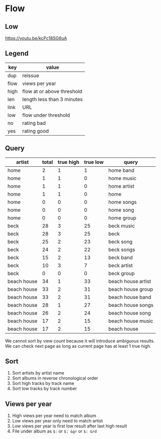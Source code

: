 Flow
=====

Low
-----

https://youtu.be/kcPc18SG6uA

Legend
------

key  | value
-----|-------
dup  | reissue
flow | views per year
high | flow at or above threshold
len  | length less than 3 minutes
link | URL
low  | flow under threshold
no   | rating bad
yes  | rating good

Query
-----

artist      | total | true high | true low | query
------------|-------|-----------|----------|------------------
home        | 2     | 1         | 1        | home band
home        | 1     | 1         | 0        | home music
home        | 1     | 1         | 0        | home artist
home        | 1     | 1         | 0        | home
home        | 0     | 0         | 0        | home songs
home        | 0     | 0         | 0        | home song
home        | 0     | 0         | 0        | home group
beck        | 28    | 3         | 25       | beck music
beck        | 28    | 3         | 25       | beck
beck        | 25    | 2         | 23       | beck song
beck        | 24    | 2         | 22       | beck songs
beck        | 15    | 2         | 13       | beck band
beck        | 10    | 3         | 7        | beck artist
beck        | 0     | 0         | 0        | beck group
beach house | 34    | 1         | 33       | beach house artist
beach house | 33    | 2         | 31       | beach house group
beach house | 33    | 2         | 31       | beach house band
beach house | 28    | 1         | 27       | beach house songs
beach house | 26    | 2         | 24       | beach house song
beach house | 17    | 2         | 15       | beach house music
beach house | 17    | 2         | 15       | beach house

We cannot sort by view count because it will introduce ambiguous results. We
can check next page as long as current page has at least 1 true high.

Sort
-----

1. Sort artists by artist name
2. Sort albums in reverse chronological order
3. Sort high tracks by track name
4. Sort low tracks by track number

Views per year
--------------

1. High views per year need to match album
2. Low views per year only need to match artist
3. Low views per year is first low result after last high result
4. File under album as `$:` or `$: &gr` or `$: &rd`

